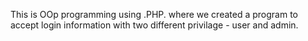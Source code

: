 This is OOp programming using .PHP. where we created a program to accept login information with two different privilage - user and admin. 
